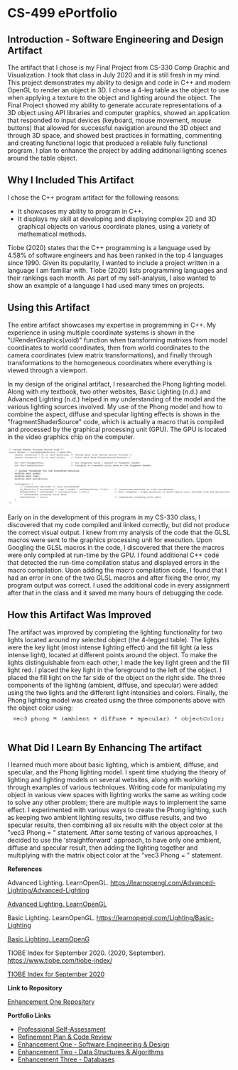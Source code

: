 # CS-499 ePortfolio

## Introduction - Software Engineering and Design Artifact

The artifact that I chose is my Final Project from CS-330 Comp Graphic and Visualization. I took that class in July 2020 and it is still fresh in my mind. This project demonstrates my ability to design and code in C++ and modern OpenGL to render an object in 3D. I chose a 4-leg table as the object to use when applying a texture to the object and lighting around the object. The Final Project showed my ability to generate accurate representations of a 3D object using API libraries and computer graphics, showed an application that responded to input devices (keyboard, mouse movement, mouse buttons) that allowed for successful navigation around the 3D object and through 3D space, and showed best practices in formatting, commenting and creating functional logic that produced a reliable fully functional program. I plan to enhance the project by adding additional lighting scenes around the table object.

## Why I Included This Artifact

I chose the C++ program artifact for the following reasons:
- It showcases my ability to program in C++.
- It displays my skill at developing and displaying complex 2D and 3D graphical objects on various coordinate planes, using a variety of mathematical methods.

Tiobe (2020) states that the C++ programming is a language used by 4.58% of software engineers and has been ranked in the top 4 languages since 1990. Given its popularity, I wanted to include a project written in a language I am familiar with. Tiobe (2020) lists programming languages and their rankings each month. As part of my self-analysis, I also wanted to show an example of a language I had used many times on projects.

## Using this Artifact

The entire artifact showcases my expertise in programming in C++. My experience in using multiple coordinate systems is shown in the "URenderGraphics(void)" function when transforming matrixes from model coordinates to world coordinates, then from world coordinates to the camera coordinates (view matrix transformations), and finally through transformations to the homogeneous coordinates where everything is viewed through a viewport.

In my design of the original artifact, I researched the Phong lighting model. Along with my textbook, two other websites, Basic Lighting (n.d.) and Advanced Lighting (n.d.) helped in my understanding of the model and the various lighting sources involved. My use of the Phong model and how to combine the aspect, diffuse and specular lighting effects is shown in the "fragmentShaderSource" code, which is actually a macro that is compiled and processed by the graphical processing unit (GPU). The GPU is located in the video graphics chip on the computer.

![Image](images/E1/VertexShader.png)

Early on in the development of this program in my CS-330 class, I discovered that my code compiled and linked correctly, but did not produce the correct visual output. I knew from my analysis of the code that the GLSL macros were sent to the graphics processing unit for execution. Upon Googling the GLSL macros in the code, I discovered that there the macros were only compiled at run-time by the GPU. I found additional C++ code that detected the run-time compilation status and displayed errors in the macro compilation. Upon adding the macro compilation code, I found that I had an error in one of the two GLSL macros and after fixing the error, my program output was correct. I used the additional code in every assignment after that in the class and it saved me many hours of debugging the code.

## How this Artifact Was Improved

The artifact was improved by completing the lighting functionality for two lights located around my selected object (the 4-legged table). The lights were the key light (most intense lighting effect) and the fill light (a less intense light), located at different points around the object. To make the lights distinguishable from each other, I made the key light green and the fill light red. I placed the key light in the foreground to the left of the object. I placed the fill light on the far side of the object on the right side. The three components of the lighting (ambient, diffuse, and specular) were added using the two lights and the different light intensities and colors. Finally, the Phong lighting model was created using the three components above with the object color using:
![Image](images/E1/PhongLine.png)

## What Did I Learn By Enhancing The artifact

I learned much more about basic lighting, which is ambient, diffuse, and specular, and the Phong lighting model. I spent time studying the theory of lighting and lighting models on several websites, along with working through examples of various techniques. Writing code for manipulating my object in various view spaces with lighting works the same as writing code to solve any other problem; there are multiple ways to implement the same effect. I experimented with various ways to create the Phong lighting, such as keeping two ambient lighting results, two diffuse results, and two specular results, then combining all six results with the object color at the "vec3 Phong = " statement. After some testing of various approaches, I decided to use the 'straightforward' approach, to have only one ambient, diffuse and specular result, then adding the lighting together and multiplying with the matrix object color at the "vec3 Phong = " statement.

**References**

Advanced Lighting. LearnOpenGL. https://learnopengl.com/Advanced-Lighting/Advanced-Lighting

[Advanced Lighting. LearnOpenGL](https://learnopengl.com/Advanced-Lighting/Advanced-Lighting)

Basic Lighting. LearnOpenGL. https://learnopengl.com/Lighting/Basic-Lighting

[Basic Lighting. LearnOpenG](https://learnopengl.com/Lighting/Basic-Lighting)

TIOBE Index for September 2020. (2020, September). https://www.tiobe.com/tiobe-index/

[TIOBE Index for September 2020](https://www.tiobe.com/tiobe-index/)

**Link to Repository**

[Enhancement One Repository](https://github.com/w-coleman-moore/EnhancementOne)

**Portfolio Links**<br>
* [Professional Self-Assessment](index.md)<br>
* [Refinement Plan & Code Review](CodeReview.html)<br>
* [Enhancement One - Software Engineering & Design](EnhancementOne.md)<br>
* [Enhancement Two - Data Structures & Algorithms](EnhancementTwo.md)<br>
* [Enhancement Three - Databases](EnhancementThree.md)
